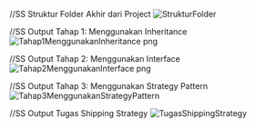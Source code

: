 //SS Struktur Folder Akhir dari Project
![StrukturFolder](https://github.com/ElviraGladysSamsul/belajardesainpattern_elvirati2c/assets/146049473/d2165986-c5d5-421d-8f2c-fee196036364)

//SS Output Tahap 1: Menggunakan Inheritance
![Tahap1MenggunakanInheritance png](https://github.com/ElviraGladysSamsul/belajardesainpattern_elvirati2c/assets/146049473/acc1b16c-07d7-4399-98c7-9d9b515dc5ab)

//SS Output Tahap 2: Menggunakan Interface
![Tahap2MenggunakanInterface png](https://github.com/ElviraGladysSamsul/belajardesainpattern_elvirati2c/assets/146049473/c9419032-72af-4b43-89f0-a465920c2eec)

//SS Output Tahap 3: Menggunakan Strategy Pattern
![Tahap3MenggunakanStrategyPattern](https://github.com/ElviraGladysSamsul/belajardesainpattern_elvirati2c/assets/146049473/c4c11b0a-1963-479a-ad05-661692872395)

//SS Output Tugas Shipping Strategy
![TugasShippingStrategy](https://github.com/ElviraGladysSamsul/belajardesainpattern_elvirati2c/assets/146049473/01302620-1f01-4e82-b133-91975b866627)
